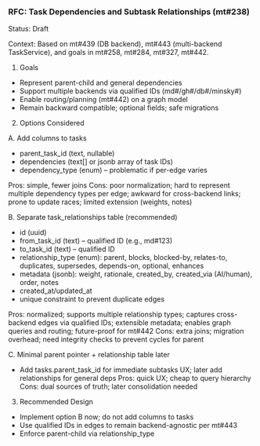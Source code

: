 ### RFC: Task Dependencies and Subtask Relationships (mt#238)

Status: Draft

Context: Based on mt#439 (DB backend), mt#443 (multi-backend TaskService), and goals in mt#258, mt#284, mt#327, mt#442.

1. Goals

- Represent parent-child and general dependencies
- Support multiple backends via qualified IDs (md#/gh#/db#/minsky#)
- Enable routing/planning (mt#442) on a graph model
- Remain backward compatible; optional fields; safe migrations

2. Options Considered

A. Add columns to tasks

- parent_task_id (text, nullable)
- dependencies (text[] or jsonb array of task IDs)
- dependency_type (enum) – problematic if per-edge varies

Pros: simple, fewer joins
Cons: poor normalization; hard to represent multiple dependency types per edge; awkward for cross-backend links; prone to update races; limited extension (weights, notes)

B. Separate task_relationships table (recommended)

- id (uuid)
- from_task_id (text) – qualified ID (e.g., md#123)
- to_task_id (text) – qualified ID
- relationship_type (enum): parent, blocks, blocked-by, relates-to, duplicates, supersedes, depends-on, optional, enhances
- metadata (jsonb): weight, rationale, created_by, created_via (AI/human), order, notes
- created_at/updated_at
- unique constraint to prevent duplicate edges

Pros: normalized; supports multiple relationship types; captures cross-backend edges via qualified IDs; extensible metadata; enables graph queries and routing; future-proof for mt#442
Cons: extra joins; migration overhead; need integrity checks to prevent cycles for parent

C. Minimal parent pointer + relationship table later

- Add tasks.parent_task_id for immediate subtasks UX; later add relationships for general deps
  Pros: quick UX; cheap to query hierarchy
  Cons: dual sources of truth; later consolidation needed

3. Recommended Design

- Implement option B now; do not add columns to tasks
- Use qualified IDs in edges to remain backend-agnostic per mt#443
- Enforce parent-child via relationship_type
